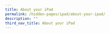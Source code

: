 ```yaml
---
title: About your iPad
permalink: /hidden-pages/ipad/about-your-ipad/
description: ""
third_nav_title: About your iPad
---
```

